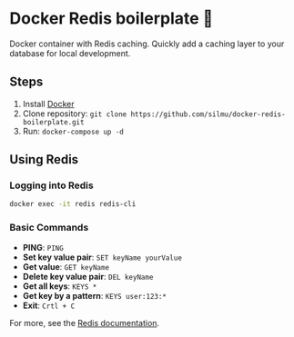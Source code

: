 # Docker Redis boilerplate 🐳

Docker container with Redis caching. Quickly add a caching layer to your database for local development.

## Steps

1. Install [Docker](https://docs.docker.com/desktop/setup/install/mac-install/)
2. Clone repository: `git clone https://github.com/silmu/docker-redis-boilerplate.git`
3. Run: `docker-compose up -d`

## Using Redis

### Logging into Redis

```sh
docker exec -it redis redis-cli
```

### Basic Commands

- **PING**: `PING`
- **Set key value pair**: `SET keyName yourValue`
- **Get value**: `GET keyName`
- **Delete key value pair**: `DEL keyName`
- **Get all keys**: `KEYS *`
- **Get key by a pattern**: `KEYS user:123:*`
- **Exit**: `Crtl + C`

For more, see the [Redis documentation](https://redis.io/docs/latest/commands/).
